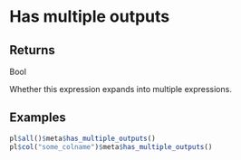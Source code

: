 # Has multiple outputs

## Returns

Bool

Whether this expression expands into multiple expressions.

## Examples

```r
pl$all()$meta$has_multiple_outputs()
pl$col("some_colname")$meta$has_multiple_outputs()
```